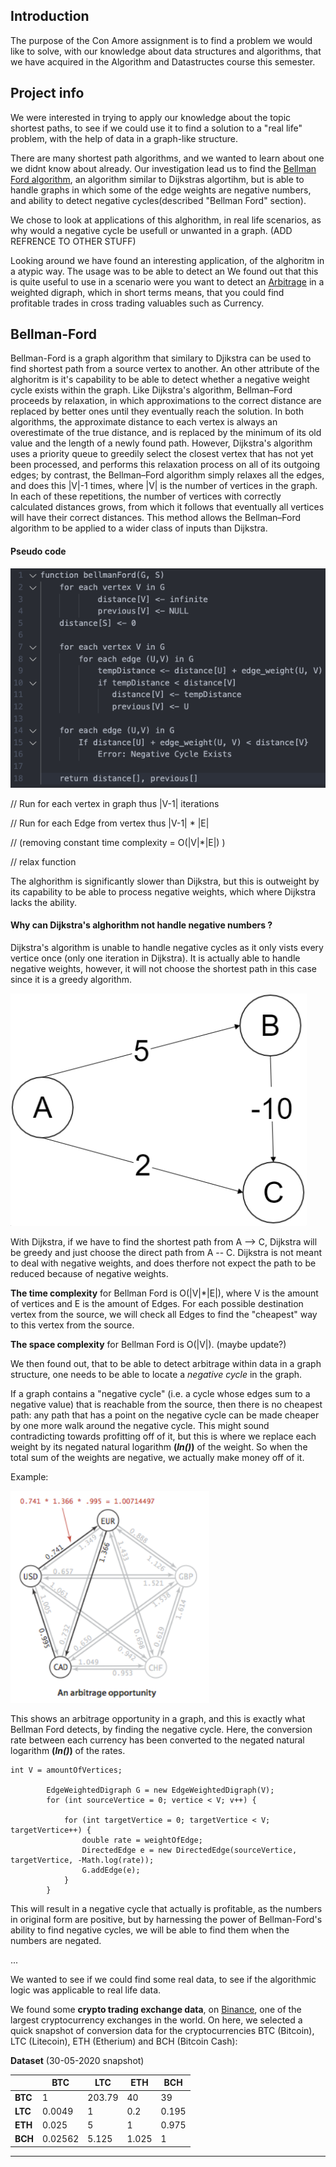 ## Introduction
The purpose of the Con Amore assignment is to find a problem we would like to solve, with our knowledge about data structures and algorithms, that we have acquired in the Algorithm and Datastructes course this semester.

## Project info
We were interested in trying to apply our knowledge about the topic shortest paths, to see if we could use it to find a solution to a "real life" problem, with the help of data in a graph-like structure.

There are many shortest path algorithms, and we wanted to learn about one we didnt know about already. Our investigation lead us to find the [Bellman Ford algorithm](https://en.wikipedia.org/wiki/Bellman%E2%80%93Ford_algorithm), an algorithm similar to Dijkstras algortihm, but is able to handle graphs in which some of the edge weights are negative numbers, and ability to detect negative cycles(described "Bellman Ford" section).

We chose to look at applications of this alghorithm, in real life scenarios, as why would a negative cycle be usefull or unwanted in a graph. (ADD REFRENCE TO OTHER STUFF) 

Looking around we have found an interesting application, of the alghoritm in a atypic way. The usage was to be able to detect an We found out that this is quite useful to use in a scenario were you want to detect an [Arbitrage](https://en.wikipedia.org/wiki/Arbitrage) in a weighted digraph, which in short terms means, that you could find profitable trades in cross trading valuables such as Currency.

## Bellman-Ford

Bellman-Ford is a graph algorithm that similary to Djikstra can be used to find shortest path from a source vertex to another. An other attribute of the alghoritm is it's capability to be able to detect whether a negative weight cycle exists within the graph.
Like Dijkstra's algorithm, Bellman–Ford proceeds by relaxation, in which approximations to the correct distance are replaced by better ones until they eventually reach the solution. In both algorithms, the approximate distance to each vertex is always an overestimate of the true distance, and is replaced by the minimum of its old value and the length of a newly found path. However, Dijkstra's algorithm uses a priority queue to greedily select the closest vertex that has not yet been processed, and performs this relaxation process on all of its outgoing edges; by contrast, the Bellman–Ford algorithm simply relaxes all the edges, and does this |V|-1 times, where |V| is the number of vertices in the graph. In each of these repetitions, the number of vertices with correctly calculated distances grows, from which it follows that eventually all vertices will have their correct distances. This method allows the Bellman–Ford algorithm to be applied to a wider class of inputs than Dijkstra.

#### Pseudo code

![](/assets/pseudocode.png)

// Run for each vertex in graph thus |V-1| iterations

// Run for each Edge from vertex thus |V-1| * |E| 

// (removing constant time complexity = O(|V|*|E|) )

// relax function

The alghorithm is significantly slower than Dijkstra, but this is outweight by its capability to be able to process negative weights, which where Dijkstra lacks the ability.

#### Why can Dijkstra's alghorithm not handle negative numbers ?
Dijkstra's algorithm is unable to handle negative cycles as it only vists every vertice once (only one iteration in Dijkstra). It is actually able to handle negative weights, however, it will not choose the shortest path in this case since it is a greedy algorithm.

![Dijkstra's algorithm](/assets/dijkstra.PNG)

With Dijkstra, if we have to find the shortest path from A --> C, Dijkstra will be greedy and just choose the direct path from A -- C. Dijkstra is not meant to deal with negative weights, and does therfore not expect the path to be reduced because of negative weights.

**The time complexity** for Bellman Ford is O(|V|*|E|), where V is the amount of vertices and E is the amount of Edges. For each possible destination vertex from the source, we will check all Edges to find the "cheapest" way to this vertex from the source.

**The space complexity** for Bellman Ford is O(|V|). (maybe update?)

We then found out, that to be able to detect arbitrage within data in a graph structure, one needs to be able to locate a *negative cycle* in the graph.

If a graph contains a "negative cycle" (i.e. a cycle whose edges sum to a negative value) that is reachable from the source, then there is no cheapest path: any path that has a point on the negative cycle can be made cheaper by one more walk around the negative cycle. 
This might sound contradicting towards profitting off of it, but this is where we replace each weight by its negated natural logarithm **(*ln()*)** of the weight. So when the total sum of the weights are negative, we actually make money off of it.

Example: 

![Arbitrage](/assets/Arbitrage.PNG)

This shows an arbitrage opportunity in a graph, and this is exactly what Bellman Ford detects, by finding the negative cycle. Here, the conversion rate between each currency has been converted to the negated natural logarithm **(*ln()*)** of the rates. 

```
int V = amountOfVertices;

        EdgeWeightedDigraph G = new EdgeWeightedDigraph(V);
        for (int sourceVertice = 0; vertice < V; v++) {

            for (int targetVertice = 0; targetVertice < V; targetVertice++) {
                double rate = weightOfEdge;
                DirectedEdge e = new DirectedEdge(sourceVertice, targetVertice, -Math.log(rate));
                G.addEdge(e);
            }
        }
```

This will result in a negative cycle that actually is profitable, as the numbers in original form are positive, but by harnessing the power of Bellman-Ford's ability to find negative cycles, we will be able to find them when the numbers are negated.


<!-- Relaxation -->

...

We wanted to see if we could find some real data, to see if the algorithmic logic was applicable to real life data. 

We found some **crypto trading exchange data**, on [Binance](https://en.wikipedia.org/wiki/Binance), one of the largest cryptocurrency exchanges in the world. On here, we selected a quick snapshot of conversion data for the cryptocurrencies BTC (Bitcoin), LTC (Litecoin), ETH (Etherium) and BCH (Bitcoin Cash):

**Dataset** (30-05-2020 snapshot)

|  | BTC | LTC | ETH | BCH |
| --- | --- | --- | --- | --- | 
| **BTC** | 1 | 203.79 | 40 | 39 | 
| **LTC** |   0.0049 |  1 | 0.2 | 0.195| 
| **ETH** |   0.025 |   5 |       1  |    0.975| 
| **BCH** |   0.02562 |  5.125 |   1.025 |  1| 


---

<!-- Complexity
Relaxation - "efter V-1 iterationer, kører den checket efter negative cycles igen. .. undersøg nærmere

resultat

Reflection (what we could have used)

- Floyd warshall

- Johnson something -->
